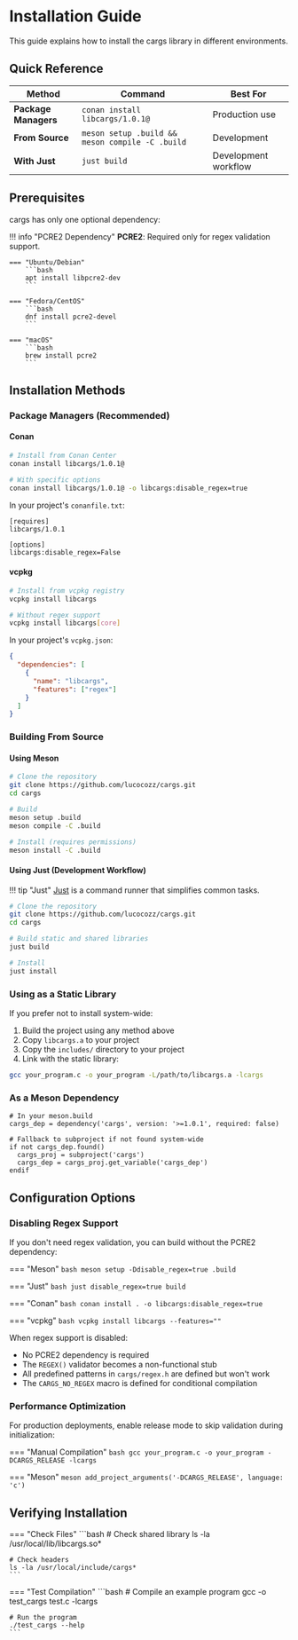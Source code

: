 # Installation Guide

This guide explains how to install the cargs library in different environments.

## Quick Reference

| Method | Command | Best For |
|--------|---------|----------|
| **Package Managers** | `conan install libcargs/1.0.1@` | Production use |
| **From Source** | `meson setup .build && meson compile -C .build` | Development |
| **With Just** | `just build` | Development workflow |

## Prerequisites

cargs has only one optional dependency:

!!! info "PCRE2 Dependency"
    **PCRE2**: Required only for regex validation support.
    
    === "Ubuntu/Debian"
        ```bash
        apt install libpcre2-dev
        ```
    
    === "Fedora/CentOS"
        ```bash
        dnf install pcre2-devel
        ```
    
    === "macOS"
        ```bash
        brew install pcre2
        ```

## Installation Methods

### Package Managers (Recommended)

#### Conan

```bash
# Install from Conan Center
conan install libcargs/1.0.1@

# With specific options
conan install libcargs/1.0.1@ -o libcargs:disable_regex=true
```

In your project's `conanfile.txt`:
```
[requires]
libcargs/1.0.1

[options]
libcargs:disable_regex=False
```

#### vcpkg

```bash
# Install from vcpkg registry
vcpkg install libcargs

# Without regex support
vcpkg install libcargs[core]
```

In your project's `vcpkg.json`:
```json
{
  "dependencies": [
    {
      "name": "libcargs",
      "features": ["regex"]
    }
  ]
}
```

### Building From Source

#### Using Meson

```bash
# Clone the repository
git clone https://github.com/lucocozz/cargs.git
cd cargs

# Build
meson setup .build
meson compile -C .build

# Install (requires permissions)
meson install -C .build
```

#### Using Just (Development Workflow)

!!! tip "Just"
    [Just](https://github.com/casey/just) is a command runner that simplifies common tasks.

```bash
# Clone the repository
git clone https://github.com/lucocozz/cargs.git
cd cargs

# Build static and shared libraries
just build

# Install
just install
```

### Using as a Static Library

If you prefer not to install system-wide:

1. Build the project using any method above
2. Copy `libcargs.a` to your project
3. Copy the `includes/` directory to your project
4. Link with the static library:

```bash
gcc your_program.c -o your_program -L/path/to/libcargs.a -lcargs
```

### As a Meson Dependency

```meson
# In your meson.build
cargs_dep = dependency('cargs', version: '>=1.0.1', required: false)

# Fallback to subproject if not found system-wide
if not cargs_dep.found()
  cargs_proj = subproject('cargs')
  cargs_dep = cargs_proj.get_variable('cargs_dep')
endif
```

## Configuration Options

### Disabling Regex Support

If you don't need regex validation, you can build without the PCRE2 dependency:

=== "Meson"
    ```bash
    meson setup -Ddisable_regex=true .build
    ```

=== "Just"
    ```bash
    just disable_regex=true build
    ```

=== "Conan"
    ```bash
    conan install . -o libcargs:disable_regex=true
    ```

=== "vcpkg"
    ```bash
    vcpkg install libcargs --features=""
    ```

When regex support is disabled:
- No PCRE2 dependency is required
- The `REGEX()` validator becomes a non-functional stub
- All predefined patterns in `cargs/regex.h` are defined but won't work
- The `CARGS_NO_REGEX` macro is defined for conditional compilation

### Performance Optimization

For production deployments, enable release mode to skip validation during initialization:

=== "Manual Compilation"
    ```bash
    gcc your_program.c -o your_program -DCARGS_RELEASE -lcargs
    ```

=== "Meson"
    ```meson
    add_project_arguments('-DCARGS_RELEASE', language: 'c')
    ```

## Verifying Installation

=== "Check Files"
    ```bash
    # Check shared library
    ls -la /usr/local/lib/libcargs.so*
    
    # Check headers
    ls -la /usr/local/include/cargs*
    ```

=== "Test Compilation"
    ```bash
    # Compile an example program
    gcc -o test_cargs test.c -lcargs
    
    # Run the program
    ./test_cargs --help
    ```

